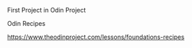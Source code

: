 First Project in Odin Project

Odin Recipes

https://www.theodinproject.com/lessons/foundations-recipes
